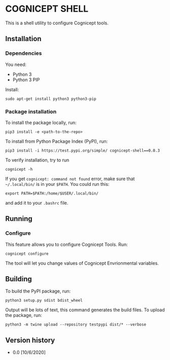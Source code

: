 # COGNICEPT SHELL #

This is a shell utility to configure Cognicept tools.

## Installation

### Dependencies

You need:

* Python 3
* Python 3 PIP

Install:

```
sudo apt-get install python3 python3-pip
```

### Package installation

To install the package locally, run:

```
pip3 install -e <path-to-the-repo>
```

To install from Python Package Index (PyPI), run:

```
pip3 install -i https://test.pypi.org/simple/ cognicept-shell==0.0.3
```

To verify installation, try to run

```
cognicept -h
```

If you get `cognicept: command not found` error, make sure that `~/.local/bin/` is in your `$PATH`. You could run this:

```
export PATH=$PATH:/home/$USER/.local/bin/
```
and add it to your `.bashrc` file.

## Running

### Configure

This feature allows you to configure Cognicept Tools. Run:

```
cognicept configure
```

The tool will let you change values of Cognicept Envrionmental variables.

## Building

To build the PyPI package, run:

```
python3 setup.py sdist bdist_wheel
```

Output will be lots of text, this command generates the build files. To upload the package, run:

```
python3 -m twine upload --repository testpypi dist/* --verbose
```

## Version history

* 0.0 [10/6/2020]
